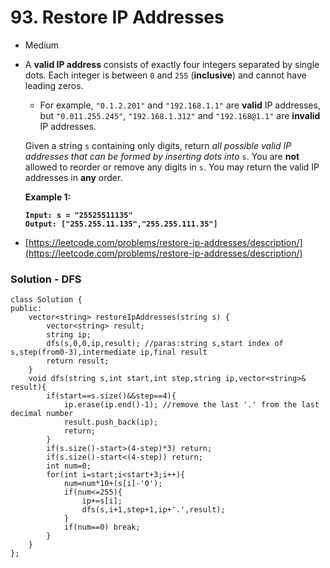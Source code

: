 # 93. Restore IP Addresses

* Medium
*   A **valid IP address** consists of exactly four integers separated by single dots. Each integer is between `0` and `255` (**inclusive**) and cannot have leading zeros.

    * For example, `"0.1.2.201"` and `"192.168.1.1"` are **valid** IP addresses, but `"0.011.255.245"`, `"192.168.1.312"` and `"192.168@1.1"` are **invalid** IP addresses.

    Given a string `s` containing only digits, return _all possible valid IP addresses that can be formed by inserting dots into_ `s`. You are **not** allowed to reorder or remove any digits in `s`. You may return the valid IP addresses in **any** order.

    &#x20;

    **Example 1:**

    <pre><code><strong>Input: s = "25525511135"
    </strong><strong>Output: ["255.255.11.135","255.255.111.35"]
    </strong></code></pre>


* [https://leetcode.com/problems/restore-ip-addresses/description/](https://leetcode.com/problems/restore-ip-addresses/description/)

### Solution - DFS

```
class Solution {
public:
    vector<string> restoreIpAddresses(string s) {
        vector<string> result;
        string ip;
        dfs(s,0,0,ip,result); //paras:string s,start index of s,step(from0-3),intermediate ip,final result
        return result;
    }
    void dfs(string s,int start,int step,string ip,vector<string>& result){
        if(start==s.size()&&step==4){
            ip.erase(ip.end()-1); //remove the last '.' from the last decimal number
            result.push_back(ip);
            return;
        }
        if(s.size()-start>(4-step)*3) return;
        if(s.size()-start<(4-step)) return;
        int num=0;
        for(int i=start;i<start+3;i++){
            num=num*10+(s[i]-'0');
            if(num<=255){
                ip+=s[i];
                dfs(s,i+1,step+1,ip+'.',result);
            }
            if(num==0) break;
        }
    }
};
```
